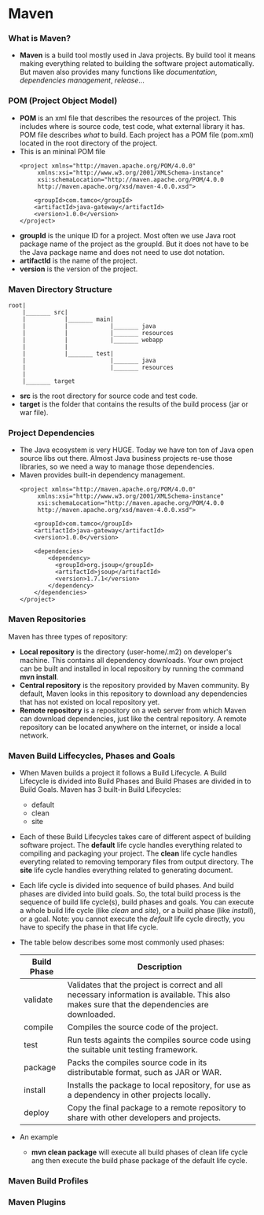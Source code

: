 # Maven

### What is Maven?
* **Maven** is a build tool mostly used in Java projects. By build tool it means making everything related to building the software project automatically. But maven also provides many functions like *documentation*, *dependencies management*, *release*...

### POM (Project Object Model)
* **POM** is an xml file that describes the resources of the project. This includes where is source code, test code, what external library it has. POM file describes *what* to build. Each project has a POM file (pom.xml) located in the root directory of the project.
* This is an mininal POM file
    ```
    <project xmlns="http://maven.apache.org/POM/4.0.0"
         xmlns:xsi="http://www.w3.org/2001/XMLSchema-instance"
         xsi:schemaLocation="http://maven.apache.org/POM/4.0.0
         http://maven.apache.org/xsd/maven-4.0.0.xsd">

        <groupId>com.tamco</groupId>
        <artifactId>java-gateway</artifactId>
        <version>1.0.0</version>
    </project>
    ```
* **groupId** is the unique ID for a project. Most often we use Java root package name of the project as the groupId. But it does not have to be the Java package name and does not need to use dot notation.
* **artifactId** is the name of the project.
* **version** is the version of the project.

### Maven Directory Structure
    root|
        |_______ src|
        |           |_______ main|
        |           |            |_______ java
        |           |            |_______ resources
        |           |            |_______ webapp
        |           |
        |           |_______ test|
        |                        |_______ java
        |                        |_______ resources
        |
        |_______ target
        
* **src** is the root directory for source code and test code.
* **target** is the folder that contains the results of the build process (jar or war file).

### Project Dependencies
* The Java ecosystem is very HUGE. Today we have ton ton of Java open source libs out there. Almost Java business projects re-use those libraries, so we need a way to manage those dependencies.
* Maven provides built-in dependency management.
    ```
    <project xmlns="http://maven.apache.org/POM/4.0.0"
         xmlns:xsi="http://www.w3.org/2001/XMLSchema-instance"
         xsi:schemaLocation="http://maven.apache.org/POM/4.0.0
         http://maven.apache.org/xsd/maven-4.0.0.xsd">

        <groupId>com.tamco</groupId>
        <artifactId>java-gateway</artifactId>
        <version>1.0.0</version>

        <dependencies>
            <dependency>
              <groupId>org.jsoup</groupId>
              <artifactId>jsoup</artifactId>
              <version>1.7.1</version>
            </dependency>
        </dependencies>
    </project>
    ```

### Maven Repositories
Maven has three types of repository:
* **Local repository** is the directory (user-home/.m2) on developer's machine. This contains all dependency downloads. Your own project can be built and installed in local repository by running the command **mvn install**.
* **Central repository** is the repository provided by Maven community. By default, Maven looks in this repository to download any dependencies that has not existed on local repository yet.
* **Remote repository** is a repository on a web server from which Maven can download dependencies, just like the central repository. A remote repository can be located anywhere on the internet, or inside a local network.



### Maven Build Liffecycles, Phases and Goals
* When Maven builds a project it follows a Build Lifecycle. A Build Lifecycle is divided into Build Phases and Build Phases are divided in to Build Goals.
Maven has 3 built-in Build Lifecycles:
    * default
    * clean
    * site
* Each of these Build Lifecycles takes care of different aspect of building software project. The **default** life cycle handles everything related to compiling and packaging your project. The **clean** life cycle handles everyting related to removing temporary files from output directory. The **site** life cycle handles everything related to generating document.
* Each life cycle is divided into sequence of build phases. And build phases are divided into build goals. So, the total build process is the sequence of build life cycle(s), build phases and goals. You can execute a whole build life cycle (like *clean* and *site*), or a build phase (like *install*), or a goal. Note: you cannot execute the *default* life cycle directly, you have to specify the phase in that life cycle.
* The table below describes some most commonly used phases:

    | Build Phase | Description |
    | --- | --- |
    | validate | Validates that the project is correct and all necessary information is available. This also makes sure that the dependencies are downloaded. |
    | compile | Compiles the source code of the project. |
    | test | Run tests againts the compiles source code using the suitable unit testing framework. |
    | package | Packs the compiles source code in its distributable format, such as JAR or WAR. |
    | install | Installs the package to local repository, for use as a dependency in other projects locally. |
    | deploy | Copy the final package to a remote repository to share with other developers and projects. |
    
* An example
    * **mvn clean package** will execute all build phases of clean life cycle ang then execute the build phase package of the default life cycle.

### Maven Build Profiles

### Maven Plugins
